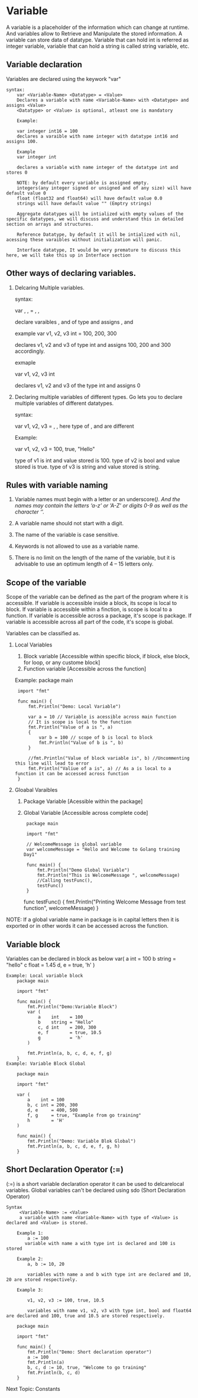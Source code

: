 # Variable
A variable is a placeholder of the information which can change at runtime. And variables allow to Retrieve and Manipulate the stored information. A variable can store data of datatype. Variable that can hold int is referred as integer variable, variable that can hold a string is called string variable, etc.

## Variable declaration
Variables are declared using the keywork "var"

    syntax:
        var <Variable-Name> <Datatype> = <Value>
        Declares a variable with name <Variable-Name> with <Datatype> and assigns <Value>
        <Datatype> or <Value> is optional, atleast one is mandatory
        
        Example:

        var integer int16 = 100 
        declares a varaible with name integer with datatype int16 and assigns 100.

        Example
        var integer int

        declares a variable with name integer of the datatype int and stores 0

        NOTE: by default every variable is assigned empty.
        integers(any integer signed or unsigned and of any size) will have default value 0
        float (float32 and float64) will have default value 0.0
        strings will have default value "" (Emptry strings)

        Aggregate datatypes will be intialized with empty values of the specific datatypes, we will discuss and understand this in detailed section on arrays and structures.

        Reference Datatype, by default it will be intialized with nil, acessing these varaibles without initialization will panic.

        Interface datatype, It would be very premature to discuss this here, we will take this up in Interface section
    
## Other ways of declaring variables.
1. Delcaring Multiple variables.

    syntax:
    
    var <v1>, <v2>, <v3> <datatype> = <value1>, <value2>, <value3>

    declare varaibles <v1>, <v2> and <v3> of type <datatype> and assigns <value1>, <value2> and <value3>

    example
    var v1, v2, v3 int = 100, 200, 300

    declares v1, v2 and v3 of type int and assigns 100, 200 and 300 accordingly.

    exmaple

    var v1, v2, v3  int

    declares v1, v2 and v3 of the type int and assigns 0

    

2. Declaring multiple variables of different types.
Go lets you to declare multiple variables of different datatypes.

    syntax:
    
    var v1, v2, v3 = <value1>, <value2>, <value3>
    here type of <value1>, <value2> and <value3> are different

    Example:

    var v1, v2, v3 = 100, true, "Hello"

    type of v1 is int and value stored is 100.
    type of v2 is bool and value stored is true.
    type of v3 is string and value stored is string.

## Rules with variable naming
1. Variable names must begin with a letter or an underscore(_). And the names may contain the letters ‘a-z’ or ’A-Z’ or digits 0-9 as well as the character ‘_’.

2. A variable name should not start with a digit.

3. The name of the variable is case sensitive.

4. Keywords is not allowed to use as a variable name.

5. There is no limit on the length of the name of the variable, but it is advisable to use an optimum length of 4 – 15 letters only.


## Scope of the variable

Scope of the variable can be defined as the part of the program where it is accessible. If variable is accessible inside a block, its scope is local to block. If variable is accessible within a finction, is scope is local to a function. If variable is accessible across a package, it's scope is package. If variable is accessible across all part of the code, it's scope is global.

Variables can be classified as.
1. Local Variables
    1. Block variable [Accessible within specific block, if block, else block, for loop, or any custome block]
    2. Function variable [Accessible across the function]
    
    Example:
        package main

        import "fmt"

        func main() {
	        fmt.Println("Demo: Local Variable")

	        var a = 10 // Variable is acessible across main function
	        // It is scope is local to the function
	        fmt.Println("Value of a is ", a)
	        {
		        var b = 100 // scope of b is local to block
		        fmt.Println("Value of b is ", b)
	        }

	        //fmt.Println("Value of block variable is", b) //Uncommenting this line will lead to error
	        fmt.Println("Valiue of a is", a) // As a is local to a function it can be accessed across function
        }


2. Gloabal Varaibles
    1. Package Variable [Acessible within the package]
    2. Global Variable [Accessible across complete code]

            package main

            import "fmt"

            // WelcomeMessage is global variable
            var welcomeMessage = "Hello and Welcome to Golang training Day1"

            func main() {
	            fmt.Println("Demo Global Variable")
	            fmt.Println("This is WelcomeMessage ", welcomeMessage)
	            //Calling testFunc(),
	            testFunc()  
            }

        func testFunc() {
	      fmt.Println("Printing Welcome Message from test function", welcomeMessage)
        }

NOTE: If a global variable name in package is in capital letters then it is exported or in other words it can be accessed across the function.

## Variable block
Variables can be declared in block as below
        var(
            a int = 100
            b string = "hello"
            c float  = 1.45
            d, e = true, 'h'
        )

    Example: Local variable block
        package main

        import "fmt"

        func main() {
            fmt.Println("Demo:Variable Block")
            var (
                a    int    = 100
                b    string = "Hello"
                c, d int    = 200, 300
                e, f        = true, 10.5
                g           = 'h'
            )

            fmt.Println(a, b, c, d, e, f, g)
        }
    Example: Variable Block Global

        package main

        import "fmt"

        var (
            a    int = 100
            b, c int = 200, 300
            d, e     = 400, 500
            f, g     = true, "Example from go training"
            h        = 'H'
        )

        func main() {
            fmt.Println("Demo: Variable Blok Global")
            fmt.Println(a, b, c, d, e, f, g, h)
        }

## Short Declaration Operator (:=)
(:=) is a short variable declaration operator it can be used to delcarelocal variables. Global variables can't be declared using sdo (Short Declaration Operator)

    Syntax 
         <Variable-Name> := <Value>
         a variable with name <Variable-Name> with type of <Value> is declared and <Value> is stored.

        Example 1:
            a := 100
           variable with name a with type int is declared and 100 is stored

        Example 2:
            a, b := 10, 20

            variables with name a and b with type int are declared amd 10, 20 are stored respectively.
        
        Example 3:

            v1, v2, v3 := 100, true, 10.5

            variables with name v1, v2, v3 with type int, bool and float64 are declared and 100, true and 10.5 are stored respectively.

        package main

        import "fmt"

        func main() {
	        fmt.Println("Demo: Short declaration operator")
	        a := 100
	        fmt.Println(a)
	        b, c, d := 10, true, "Welcome to go training"
	        fmt.Println(b, c, d)
        }

Next Topic: Constants

